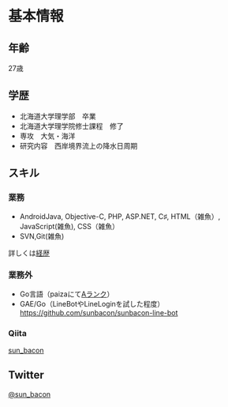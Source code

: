 # 基本情報
## 年齢
27歳

## 学歴
- 北海道大学理学部　卒業
- 北海道大学理学院修士課程　修了
- 専攻　大気・海洋
- 研究内容　西岸境界流上の降水日周期

## スキル
### 業務
- AndroidJava, Objective-C, PHP, ASP.NET, C♯, HTML（雑魚）, JavaScript(雑魚), CSS（雑魚）
- SVN,Git(雑魚)

詳しくは[経歴](carrier.md)

### 業務外
- Go言語（paizaにて[Aランク](https://paiza.jp/challenges/share/xatgOQ8sKqpgUvhylQ8_a1PWYhHWcybTKSvvxcnRDEE?source=social)）
- GAE/Go（LineBotやLineLoginを試した程度）
https://github.com/sunbacon/sunbacon-line-bot


### Qiita
[sun_bacon](http://qiita.com/sun_bacon)

## Twitter
[@sun_bacon](https://twitter.com/sun_bacon)